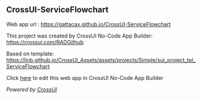 ## CrossUI-ServiceFlowchart
Web app url : https://gattacax.github.io/CrossUI-ServiceFlowchart

This project was created by CrossUI No-Code App Builder: https://crossui.com/RADGithub

Based on template: https://linb.github.io/CrossUI_Assets/assets/projects/Simple/xui_project_tpl_ServiceFlowchart

Click [here](https://crossui.com/RADGithub/#!from=github&owner=gattacax&repo=CrossUI-ServiceFlowchart) to edit this web app in CrossUI No-Code App Builder

<i>Powered by [CrossUI](https://crossui.com)</i>
